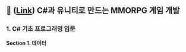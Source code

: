 ## 🎠 ([Link](https://www.inflearn.com/course/%EC%9C%A0%EB%8B%88%ED%8B%B0-MMORPG-%EA%B0%9C%EB%B0%9C-part1/dashboard)) C#과 유니티로 만드는 MMORPG 게임 개발

### 1. C# 기초 프로그래밍 입문
<b>Section 1. 데이터 </b>
